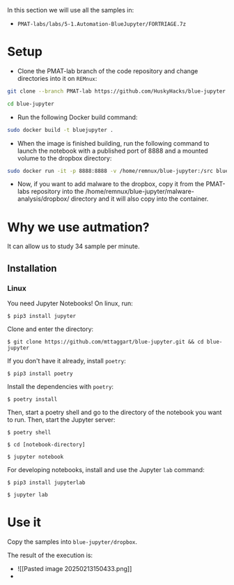 In this section we will use all the samples in:
- `PMAT-labs/labs/5-1.Automation-BlueJupyter/FORTRIAGE.7z`

# Setup
- Clone the PMAT-lab branch of the code repository and change directories into it on `REMnux`:
```bash
git clone --branch PMAT-lab https://github.com/HuskyHacks/blue-jupyter.git

cd blue-jupyter
```


- Run the following Docker build command:

```bash
sudo docker build -t bluejupyter .
```

- When the image is finished building, run the following command to launch the notebook with a published port of 8888 and a mounted volume to the dropbox directory:
```bash
sudo docker run -it -p 8888:8888 -v /home/remnux/blue-jupyter:/src bluejupyter
```

- Now, if you want to add malware to the dropbox, copy it from the PMAT-labs repository into the /home/remnux/blue-jupyter/malware-analysis/dropbox/ directory and it will also copy into the container.


# Why we use autmation?
It can allow us to study 34 sample per minute.



## Installation
### Linux
You need Jupyter Notebooks! On linux, run:

```
$ pip3 install jupyter
```

Clone and enter the directory:

```
$ git clone https://github.com/mttaggart/blue-jupyter.git && cd blue-jupyter
```

If you don't have it already, install `poetry`:

```
$ pip3 install poetry
```

Install the dependencies with `poetry`:

```
$ poetry install
```

Then, start a poetry shell and go to the directory of the notebook you want to run. Then, start the Jupyter server:

```
$ poetry shell
```

```
$ cd [notebook-directory]
```

```
$ jupyter notebook
```

For developing notebooks, install and use the Jupyter `lab` command:

```
$ pip3 install jupyterlab
```

```
$ jupyter lab
```


# Use it
Copy the samples into `blue-jupyter/dropbox`.

The result of the execution is:
- ![[Pasted image 20250213150433.png]]
- 